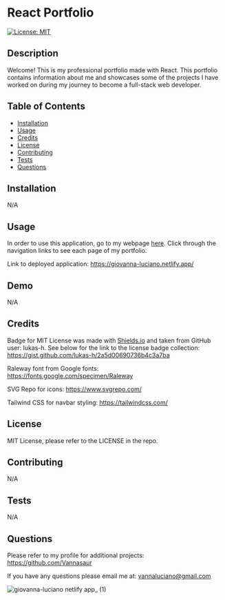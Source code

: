 # React Portfolio
  [![License: MIT](https://img.shields.io/badge/License-MIT-green.svg)](https://opensource.org/licenses/MIT)
## Description

Welcome! This is my professional portfolio made with React. This portfolio contains information about me and showcases some of the projects I have worked on during my journey to become a full-stack web developer. 


## Table of Contents

  - [Installation](#installation)
  - [Usage](#usage)
  - [Credits](#credits)
  - [License](#license)
  - [Contributing](#contributing)
  - [Tests](#tests)
  - [Questions](#questions)


## Installation

N/A

## Usage

In order to use this application, go to my webpage [here](https://giovanna-luciano.netlify.app/). Click through the navigation links to see each page of my portfolio.

Link to deployed application: https://giovanna-luciano.netlify.app/

## Demo

N/A

## Credits

Badge for MIT License was made with [Shields.io](http://shields.io/) and taken from GitHub user: lukas-h. See below for the link to the license badge collection: https://gist.github.com/lukas-h/2a5d00690736b4c3a7ba

Raleway font from Google fonts: https://fonts.google.com/specimen/Raleway

SVG Repo for icons: https://www.svgrepo.com/

Tailwind CSS for navbar styling: https://tailwindcss.com/

## License

MIT License, please refer to the LICENSE in the repo.

## Contributing

N/A

## Tests

N/A

## Questions

Please refer to my profile for additional projects: https://github.com/Vannasaur

If you have any questions please email me at: vannaluciano@gmail.com

![giovanna-luciano netlify app_ (1)](https://github.com/Vannasaur/react-portfolio/assets/141793843/48dbbff5-9c68-4c8b-a13c-2f3300318b31)
